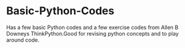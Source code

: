 # Basic-Python-Codes
Has a few basic Python codes and a few exercise codes from Allen B Downeys ThinkPython.Good for revising python concepts and to play around code.
